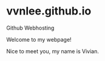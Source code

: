 # vvnlee.github.io
Github Webhosting

Welcome to my webpage! 

Nice to meet you, my name is Vivian. 